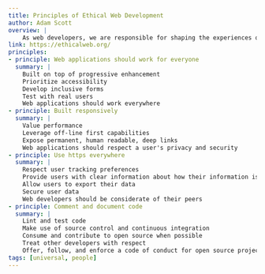 ```yaml
---
title: Principles of Ethical Web Development
author: Adam Scott
overview: |
    As web developers, we are responsible for shaping the experiences of user's online lives. By making choices that are ethical and user-centered, we create a better web for everyone.
link: https://ethicalweb.org/
principles:
- principle: Web applications should work for everyone
  summary: |
    Built on top of progressive enhancement
    Prioritize accessibility
    Develop inclusive forms
    Test with real users
    Web applications should work everywhere
- principle: Built responsively
  summary: |
    Value performance
    Leverage off-line first capabilities
    Expose permanent, human readable, deep links
    Web applications should respect a user's privacy and security
- principle: Use https everywhere
  summary: |
    Respect user tracking preferences
    Provide users with clear information about how their information is used
    Allow users to export their data
    Secure user data
    Web developers should be considerate of their peers
- principle: Comment and document code
  summary: |
    Lint and test code
    Make use of source control and continuous integration
    Consume and contribute to open source when possible
    Treat other developers with respect
    Offer, follow, and enforce a code of conduct for open source projects
tags: [universal, people]
---
```

